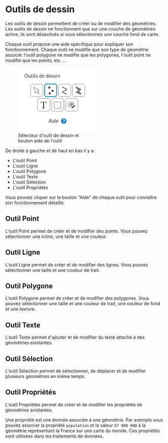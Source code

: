 <a name="drawing-tools"></a>

# Outils de dessin

Les outils de dessin permettent de créer ou de modifier des géométries. Les outils de dessin ne fonctionnent
que sur une couche de géométries active, ils sont désactivés si vous sélectionnez une couche fond de carte.

Chaque outil propose une aide spécifique pour expliquer son fonctionnement. Chaque outil ne modifie que son type de géométrie associé: l'outil
polygone ne modifie que les polygones, l'outil point ne modifie que les points, etc ...

<figure>
    <img src="./assets/drawing-tool-help.png" alt="Sélecteur d'outil de dessin et bouton aide de l'outil"/>
    <figcaption>Sélecteur d'outil de dessin et <br/>bouton aide de l'outil</figcaption>
</figure>

De droite à gauche et de haut en bas il y a:

- L'outil Point
- L'outil Ligne
- L'outil Polygone
- L'outil Texte
- L'outil Sélection
- L'outil Propriétés

Vous pouvez cliquer sur le bouton "Aide" de chaque outil pour connaître son fonctionnement détaillé.

## Outil Point

L'outil Point permet de créer et de modifier des points. Vous pouvez sélectionner une icône, une taille et une couleur.

## Outil Ligne

L'outil Ligne permet de créer et de modifier des lignes. Vous pouvez sélectionner une taille et une couleur de trait.

## Outil Polygone

L'outil Polygone permet de créer et de modifier des polygones. Vous pouvez sélectionner une taille et une couleur de trait, une couleur de fond et une texture.

## Outil Texte

L'outil Texte permet d'ajouter et de modifier du texte attaché à des géométries existantes.

## Outil Sélection

L'outil Sélection permet de sélectionner, de déplacer et de modifier plusieurs géométries
en même temps.

## Outil Propriétés

L'outil Propriétés permet de créer et de modifier les propriétés de géométries existantes.

Une propriété est une donnée associée à une géométrie. Par exemple vous pouvez associer la propriété `population` et
la valeur `67 000 000` à la géométrie représentant la France sur une carte du monde. Ces propriétés sont utilisées
dans les traitements de données.
